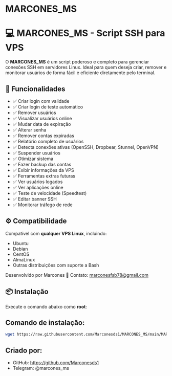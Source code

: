 # MARCONES_MS
# 💻 MARCONES_MS - Script SSH para VPS

O **MARCONES_MS** é um script poderoso e completo para gerenciar conexões SSH em servidores Linux. Ideal para quem deseja criar, remover e monitorar usuários de forma fácil e eficiente diretamente pelo terminal.

## 🚀 Funcionalidades

- ✅ Criar login com validade
- ✅ Criar login de teste automático
- ✅ Remover usuários
- ✅ Visualizar usuários online
- ✅ Mudar data de expiração
- ✅ Alterar senha
- ✅ Remover contas expiradas
- ✅ Relatório completo de usuários
- ✅ Detecta conexões ativas (OpenSSH, Dropbear, Stunnel, OpenVPN)
- ✅ Suspender usuários
- ✅ Otimizar sistema
- ✅ Fazer backup das contas
- ✅ Exibir informações da VPS
- ✅ Ferramentas extras futuras
- ✅ Ver usuários logados
- ✅ Ver aplicações online
- ✅ Teste de velocidade (Speedtest)
- ✅ Editar banner SSH
- ✅ Monitorar tráfego de rede

## ⚙️ Compatibilidade

Compatível com **qualquer VPS Linux**, incluindo:

- Ubuntu
- Debian
- CentOS
- AlmaLinux
- Outras distribuições com suporte a Bash


Desenvolvido por Marcones
📧 Contato: marconesfsb78@gmail.com


## 📦 Instalação

Execute o comando abaixo como **root**:

## Comando de instalação:
```bash
wget https://raw.githubusercontent.com/Marconesds1/MARCONES_MS/main/MARCONES_MS.sh -O install.sh && chmod +x install.sh && ./install.sh
```

## Criado por:
- GitHub: https://github.com/Marconesds1
- Telegram: @marcones_ms
